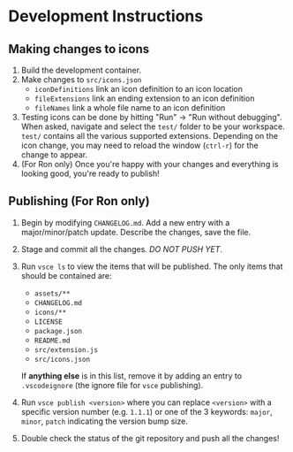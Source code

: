 # Development Instructions

## Making changes to icons

1. Build the development container.
1. Make changes to `src/icons.json`
    - `iconDefinitions` link an icon definition to an icon location
    - `fileExtensions` link an ending extension to an icon definition
    - `fileNames` link a whole file name to an icon definition
1. Testing icons can be done by hitting "Run" -> "Run without debugging".  When asked, navigate and select the `test/` folder to be your workspace.  `test/` contains all the various supported extensions.  Depending on the icon change, you may need to reload the window (`ctrl-r`) for the change to appear.
1. (For Ron only) Once you're happy with your changes and everything is looking good, you're ready to publish!

## Publishing (For Ron only)

1. Begin by modifying `CHANGELOG.md`.  Add a new entry with a major/minor/patch update.  Describe the changes, save the file.
1. Stage and commit all the changes. *DO NOT PUSH YET*.
1. Run `vsce ls` to view the items that will be published.  The only items that should be contained are:
    - `assets/**`
    - `CHANGELOG.md`
    - `icons/**`
    - `LICENSE`
    - `package.json`
    - `README.md`
    - `src/extension.js`
    - `src/icons.json`

    If **anything else** is in this list, remove it by adding an entry to `.vscodeignore` (the ignore file for `vsce` publishing).
1. Run `vsce publish <version>` where you can replace `<version>` with a specific version number (e.g. `1.1.1`) or one of the 3 keywords: `major`, `minor`, `patch` indicating the version bump size.
1. Double check the status of the git repository and push all the changes!
